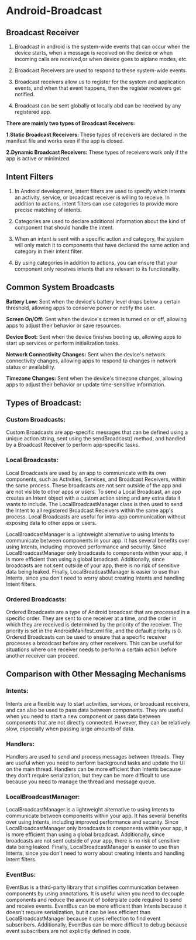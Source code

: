 ﻿# Android-Broadcast

## Broadcast Receiver
 1. Broadcast in android is the system-wide events that can occur when the device starts, when a message is received on the device or when incoming calls are received,or when device goes to aiplane modes, etc.
 
 2. Broadcast Receivers are used to respond to these system-wide events.

 3. Broadcast receivers allow us to register for the system and application events, and when that event happens, then the register receivers get notified.

 4. Broadcast can be sent globally ot locally abd can be received by any registered app.

 <b>There are mainly two types of Broadcast Receivers:</b>

   <b>1.Static Broadcast Receivers: </b>These types of receivers are declared in the manifest file and works even if the app is closed.

   <b>2.Dynamic Broadcast Receivers: </b>These types of receivers work only if the app is active or minimized.

## Intent Filters

 1. In Android development, intent filters are used to specify which intents an activity, service, or broadcast receiver is willing to receive. In addition to actions, intent filters can use categories to provide more precise matching of intents.

 2. Categories are used to declare additional information about the kind of component that should handle the intent. 

 3. When an intent is sent with a specific action and category, the system will only match it to components that have declared the same action and category in their intent filter.

 4. By using categories in addition to actions, you can ensure that your component only receives intents that are relevant to its functionality.
 

## Common System Broadcasts

<b>Battery Low:</b> Sent when the device's battery level drops below a certain threshold, allowing apps to conserve power or notify the user.

<b>Screen On/Off:</b> Sent when the device's screen is turned on or off, allowing apps to adjust their behavior or save resources.

<b>Device Boot:</b> Sent when the device finishes booting up, allowing apps to start up services or perform initialization tasks.

<b>Network Connectivity Changes:</b> Sent when the device's network connectivity changes, allowing apps to respond to changes in network status or availability.

<b>Timezone Changes:</b> Sent when the device's timezone changes, allowing apps to adjust their behavior or update time-sensitive information.

## Types of Broadcast:

### Custom Broadcasts: 
Custom Broadcasts are app-specific messages that can be defined using a unique action string, sent using the sendBroadcast() method, and handled by a Broadcast Receiver to perform app-specific tasks.
   
### Local Broadcasts:
Local Broadcasts are used by an app to communicate with its own components, such as Activities, Services, and Broadcast Receivers, within the same process. These broadcasts are not sent outside of the app and are not visible to other apps or users. To send a Local Broadcast, an app creates an Intent object with a custom action string and any extra data it wants to include. The LocalBroadcastManager class is then used to send the Intent to all registered Broadcast Receivers within the same app's process. Local Broadcasts are useful for intra-app communication without exposing data to other apps or users.

LocalBroadcastManager is a lightweight alternative to using Intents to communicate between components in your app. It has several benefits over using Intents, including improved performance and security. Since LocalBroadcastManager only broadcasts to components within your app, it is more efficient than using a global broadcast. Additionally, since broadcasts are not sent outside of your app, there is no risk of sensitive data being leaked. Finally, LocalBroadcastManager is easier to use than Intents, since you don't need to worry about creating Intents and handling Intent filters.

### Ordered Broadcasts:
Ordered Broadcasts are a type of Android broadcast that are processed in a specific order. They are sent to one receiver at a time, and the order in which they are received is determined by the priority of the receiver. The priority is set in the AndroidManifest.xml file, and the default priority is 0. Ordered Broadcasts can be used to ensure that a specific receiver processes a broadcast before any other receivers. This can be useful for situations where one receiver needs to perform a certain action before another receiver can proceed.

## Comparison with Other Messaging Mechanisms
### Intents:

Intents are a flexible way to start activities, services, or broadcast receivers, and can also be used to pass data between components. They are useful when you need to start a new component or pass data between components that are not directly connected. However, they can be relatively slow, especially when passing large amounts of data.

### Handlers:

Handlers are used to send and process messages between threads. They are useful when you need to perform background tasks and update the UI on the main thread. Handlers can be more efficient than Intents because they don't require serialization, but they can be more difficult to use because you need to manage the thread and message queue.

### LocalBroadcastManager:

LocalBroadcastManager is a lightweight alternative to using Intents to communicate between components within your app. It has several benefits over using Intents, including improved performance and security. Since LocalBroadcastManager only broadcasts to components within your app, it is more efficient than using a global broadcast. Additionally, since broadcasts are not sent outside of your app, there is no risk of sensitive data being leaked. Finally, LocalBroadcastManager is easier to use than Intents, since you don't need to worry about creating Intents and handling Intent filters.

### EventBus:

EventBus is a third-party library that simplifies communication between components by using annotations. It is useful when you need to decouple components and reduce the amount of boilerplate code required to send and receive events. EventBus can be more efficient than Intents because it doesn't require serialization, but it can be less efficient than LocalBroadcastManager because it uses reflection to find event subscribers. Additionally, EventBus can be more difficult to debug because event subscribers are not explicitly defined in code.
